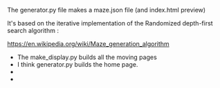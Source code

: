 The generator.py file makes a maze.json file (and index.html preview)

It's based on the iterative implementation of the 
Randomized depth-first search algorithm :

https://en.wikipedia.org/wiki/Maze_generation_algorithm

- The make_display.py builds all the moving pages
- I think generator.py builds the home page. 
-
-

